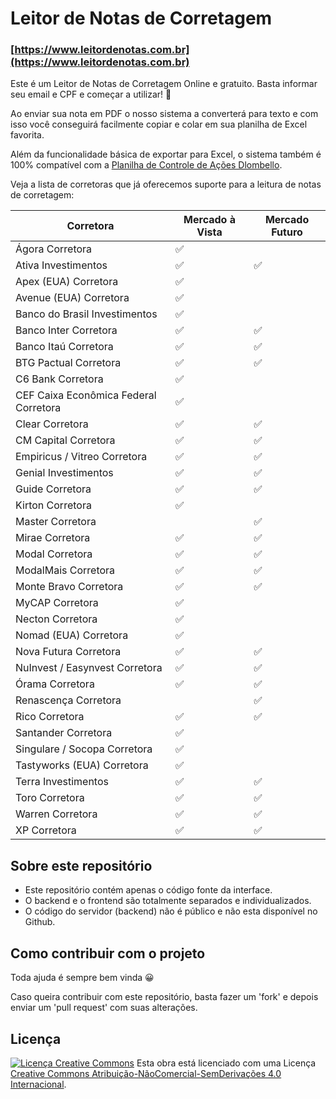 # Leitor de Notas de Corretagem

### [https://www.leitordenotas.com.br](https://www.leitordenotas.com.br)

Este é um Leitor de Notas de Corretagem Online e gratuito. Basta informar seu email e CPF e começar a utilizar! 🙂

Ao enviar sua nota em PDF o nosso sistema a converterá para texto e com isso você conseguirá facilmente copiar e colar em sua planilha de Excel favorita.

Além da funcionalidade básica de exportar para Excel, o sistema também é 100% compatível com a [Planilha de Controle de Ações Dlombello](https://www.dlombelloplanilhas.com).

Veja a lista de corretoras que já oferecemos suporte para a leitura de notas de corretagem:

| Corretora                             | Mercado à Vista | Mercado Futuro |
| ------------------------------------- | --------------- | -------------- |
| Ágora Corretora                       | ✅              |                |
| Ativa Investimentos                   | ✅              | ✅             |
| Apex (EUA) Corretora                  | ✅              |                |
| Avenue (EUA) Corretora                | ✅              |                |
| Banco do Brasil Investimentos         | ✅              |                |
| Banco Inter Corretora                 | ✅              | ✅             |
| Banco Itaú Corretora                  | ✅              | ✅             |
| BTG Pactual Corretora                 | ✅              | ✅             |
| C6 Bank Corretora                     | ✅              |                |
| CEF Caixa Econômica Federal Corretora | ✅              |                |
| Clear Corretora                       | ✅              | ✅             |
| CM Capital Corretora                  | ✅              | ✅             |
| Empiricus / Vitreo Corretora          | ✅              | ✅             |
| Genial Investimentos                  | ✅              | ✅             |
| Guide Corretora                       | ✅              | ✅             |
| Kirton Corretora                      | ✅              |                |
| Master Corretora                      |                 | ✅             |
| Mirae Corretora                       | ✅              | ✅             |
| Modal Corretora                       | ✅              | ✅             |
| ModalMais Corretora                   | ✅              | ✅             |
| Monte Bravo Corretora                 | ✅              | ✅             |
| MyCAP Corretora                       | ✅              |                |
| Necton Corretora                      | ✅              |                |
| Nomad (EUA) Corretora                 | ✅              |                |
| Nova Futura Corretora                 | ✅              | ✅             |
| NuInvest / Easynvest Corretora        | ✅              | ✅             |
| Órama Corretora                       | ✅              | ✅             |
| Renascença Corretora                  |                 | ✅             |
| Rico Corretora                        | ✅              | ✅             |
| Santander Corretora                   | ✅              |                |
| Singulare / Socopa Corretora          | ✅              |                |
| Tastyworks (EUA) Corretora            | ✅              |                |
| Terra Investimentos                   | ✅              | ✅             |
| Toro Corretora                        | ✅              | ✅             |
| Warren Corretora                      | ✅              | ✅             |
| XP Corretora                          | ✅              | ✅             |

## Sobre este repositório

- Este repositório contém apenas o código fonte da interface.
- O backend e o frontend são totalmente separados e individualizados.
- O código do servidor (backend) não é público e não esta disponível no Github.

## Como contribuir com o projeto

Toda ajuda é sempre bem vinda 😀

Caso queira contribuir com este repositório, basta fazer um 'fork' e depois enviar um 'pull request' com suas alterações.

## Licença

[![Licença Creative Commons](https://i.creativecommons.org/l/by-nc-nd/4.0/88x31.png)](http://creativecommons.org/licenses/by-nc-nd/4.0/deed.pt_BR)
Esta obra está licenciado com uma Licença [Creative Commons Atribuição-NãoComercial-SemDerivações 4.0 Internacional](http://creativecommons.org/licenses/by-nc-nd/4.0/deed.pt_BR).
